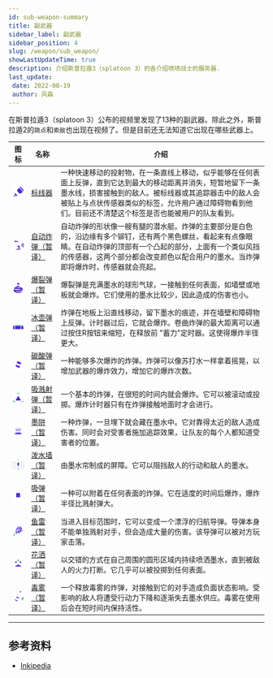 ```yaml
---
id: sub-weapon-summary
title: 副武器
sidebar_label: 副武器
sidebar_position: 4
slug: /weapon/sub_weapon/
showLastUpdateTime: true
description: 介绍斯普拉遁3（splatoon 3）的各介绍喷喷战士的服务器.
last_update:  
 date: 2022-08-19
 author: 风森
---
```


在斯普拉遁3（splatoon 3）公布的视频里发现了13种的副武器。除此之外，斯普拉遁2的`跳点`和`索敌`也出现在视频了。但是目前还无法知道它出现在哪些武器上。


| 图标                                                | 名称                   | 介绍                                                                                                                                                           |
| --------------------------------------------------- | -------------------------------------- | -------------------------------------------------------------------------------------------------------------------------------------------------------------- |
| ![标线器](./images/S3_Weapon_Sub_Angle_Shooter.png)                 | [标线器](./Angle_Shooter)                | 一种快速移动的投射物，在一条直线上移动，似乎能够在任何表面上反弹，直到它达到最大的移动距离并消失，短暂地留下一条墨水线，损害接触到的敌人。被标线器或其追踪器击中的敌人会被贴上与点状传感器类似的标签，允许用户通过障碍物看到他们。目前还不清楚这个标签是否也能被用户的队友看到。    |
| ![自动炸弹（暂译）](./images/S3_Weapon_Sub_Autobomb.png ) | [自动炸弹（暂译）](./Autobomb) | 自动炸弹的形状像一艘有腿的潜水艇。炸弹的主要部分是白色的，沿边缘有多个铆钉，还有两个黑色螺丝，看起来有点像眼睛。在自动炸弹的顶部有一个凸起的部分，上面有一个类似风挡的传感器，这两个部分都会改变颜色以配合用户的墨水。当炸弹即将爆炸时，传感器就会亮起。                                                                                    |
| ![爆裂弹](./images/S3_Weapon_Sub_Burst_Bomb.png )                  | [爆裂弹（暂译）](./Burst_Bomb)                  | 爆裂弹是充满墨水的球形气球，一接触到任何表面，如墙壁或地板就会爆炸。它们使用的墨水比较少，因此造成的伤害也小。 |
| ![冰壶弹](./images/S3_Weapon_Sub_Curling_Bomb.png )     | [冰壶弹（暂译）](./Curling_Bomb)     | 炸弹在地板上沿直线移动，留下墨水的痕迹，并在墙壁和障碍物上反弹。计时器过后，它就会爆炸。卷曲炸弹的最大距离可以通过按住R按钮来缩短，在释放前 "蓄力"定时器。这使得爆炸半径更大。|
| ![碳酸弹](./images/S3_Weapon_Sub_Fizzy_Bomb.png )             | [碳酸弹（暂译）](./Fizzy_Bomb)             | 一种能够多次爆炸的炸弹。炸弹可以像苏打水一样拿着摇晃，以增加武器的爆炸效力，增加它的爆炸次数。                                                                                             |
| ![溅射弹](./images/S3_Weapon_Sub_Splat_Bomb.png )                    | [吸溅射弹（暂译）](./Splat_Bomb)                    | 一个基本的炸弹，在很短的时间内就会爆炸。它可以被滚动或投掷。爆炸计时器只有在炸弹接触地面时才会进行。|
| ![墨阱](./images/S3_Weapon_Sub_Ink_Mine.png )                | [墨阱（暂译）](./Ink_Mine)                | 一种炸弹，一旦埋下就会藏在墨水中。它对靠得太近的敌人造成伤害。同时会对受害者施加追踪效果，让队友的每个人都知道受害者的位置。|
| ![泼水墙](./images/S3_Weapon_Sub_Splash_Wall.png )            | [泼水墙（暂译）](./Splash_Wall)            | 由墨水帘制成的屏障。它可以阻挡敌人的行动和敌人的墨水。 |
| ![吸弹](./images/S3_Weapon_Sub_Suction_Bomb.png )               | [吸弹（暂译）](./Suction_Bomb)               | 一种可以附着在任何表面的炸弹。它在适度的时间后爆炸，爆炸半径比溅射弹大。|
| ![鱼雷](./images/S3_Weapon_Sub_Torpedo.png )                 | [鱼雷（暂译）](./Torpedo)                 | 当进入目标范围时，它可以变成一个漂浮的归航导弹。导弹本身不能单独溅射对手，但会造成大量的伤害。该导弹可以被对方玩家击落。|
| ![花洒](./images/S3_Weapon_Sub_Sprinkler.png )                | [花洒（暂译）](./Sprinkler)                | 以交错的方式在自己周围的圆形区域内持续喷洒墨水，直到被敌人的火力打断。它几乎可以被投掷到任何表面。|
| ![毒雾](./images/S3_Weapon_Sub_Toxic_Mist.png )              | [毒雾（暂译）](./Toxic_Mist)              | 一个释放毒雾的炸弹，对接触到它的对手造成负面状态影响。受影响的敌人将遭受行动力下降和逐渐失去墨水供应。毒雾在使用后会在短时间内保持活性。|

---

## 参考资料
- [Inkipedia](https://splatoonwiki.org/wiki/Weapon)
